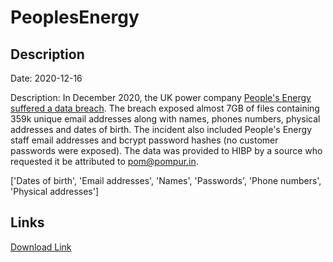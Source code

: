 # PeoplesEnergy

## Description

Date: 2020-12-16

Description:
In December 2020, the UK power company <a href="https://www.bbc.com/news/technology-55350995" target="_blank" rel="noopener">People's Energy suffered a data breach</a>. The breach exposed almost 7GB of files containing 359k unique email addresses along with names, phones numbers, physical addresses and dates of birth. The incident also included People's Energy staff email addresses and bcrypt password hashes (no customer passwords were exposed). The data was provided to HIBP by a source who requested it be attributed to pom@pompur.in.


['Dates of birth', 'Email addresses', 'Names', 'Passwords', 'Phone numbers', 'Physical addresses']

## Links

[Download Link](https://link-to.net/1229997/977.178635109189/dynamic/?r=cGVvcGxlc2VuZXJneS5jby51aw==)
